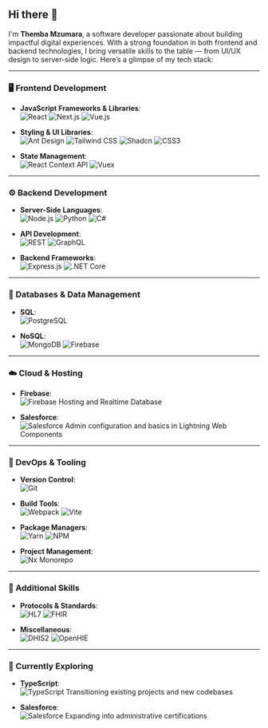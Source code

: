 ## Hi there 👋

I'm **Themba Mzumara**, a software developer passionate about building impactful digital experiences. With a strong foundation in both frontend and backend technologies, I bring versatile skills to the table — from UI/UX design to server-side logic. Here’s a glimpse of my tech stack:

---

### 🖥️ Frontend Development
- **JavaScript Frameworks & Libraries**:  
  ![React](https://img.shields.io/badge/-React-61DAFB?style=flat&logo=react&logoColor=black) 
  ![Next.js](https://img.shields.io/badge/-Next.js-000000?style=flat&logo=nextdotjs&logoColor=white) 
  ![Vue.js](https://img.shields.io/badge/-Vue.js-4FC08D?style=flat&logo=vue.js&logoColor=white)

- **Styling & UI Libraries**:  
  ![Ant Design](https://img.shields.io/badge/-Ant%20Design-0170FE?style=flat&logo=antdesign&logoColor=white) 
  ![Tailwind CSS](https://img.shields.io/badge/-Tailwind%20CSS-38B2AC?style=flat&logo=tailwind-css&logoColor=white) 
  ![Shadcn](https://img.shields.io/badge/-Shadcn-4A4A4A?style=flat)
  ![CSS3](https://img.shields.io/badge/-CSS3-1572B6?style=flat&logo=css3&logoColor=white)

- **State Management**:  
  ![React Context API](https://img.shields.io/badge/-React%20Context-61DAFB?style=flat&logo=react&logoColor=black) 
  ![Vuex](https://img.shields.io/badge/-Vuex-4FC08D?style=flat&logo=vuex&logoColor=white)

---

### ⚙️ Backend Development
- **Server-Side Languages**:  
  ![Node.js](https://img.shields.io/badge/-Node.js-339933?style=flat&logo=node.js&logoColor=white) 
  ![Python](https://img.shields.io/badge/-Python-3776AB?style=flat&logo=python&logoColor=white) 
  ![C#](https://img.shields.io/badge/-C%23-239120?style=flat&logo=c-sharp&logoColor=white)

- **API Development**:  
  ![REST](https://img.shields.io/badge/-REST-005571?style=flat&logo=rest&logoColor=white)
  ![GraphQL](https://img.shields.io/badge/-GraphQL-E10098?style=flat&logo=graphql&logoColor=white)

- **Backend Frameworks**:  
  ![Express.js](https://img.shields.io/badge/-Express.js-000000?style=flat&logo=express&logoColor=white) 
  ![.NET Core](https://img.shields.io/badge/-.NET%20Core-512BD4?style=flat&logo=dotnet&logoColor=white)

---

### 💾 Databases & Data Management
- **SQL**:  
  ![PostgreSQL](https://img.shields.io/badge/-PostgreSQL-4169E1?style=flat&logo=postgresql&logoColor=white)

- **NoSQL**:  
  ![MongoDB](https://img.shields.io/badge/-MongoDB-47A248?style=flat&logo=mongodb&logoColor=white) 
  ![Firebase](https://img.shields.io/badge/-Firebase-FFCA28?style=flat&logo=firebase&logoColor=black)

---

### ☁️ Cloud & Hosting
- **Firebase**:  
  ![Firebase](https://img.shields.io/badge/-Firebase-FFCA28?style=flat&logo=firebase&logoColor=black) Hosting and Realtime Database

- **Salesforce**:  
  ![Salesforce](https://img.shields.io/badge/-Salesforce-00A1E0?style=flat&logo=salesforce&logoColor=white) Admin configuration and basics in Lightning Web Components

---

### 🚀 DevOps & Tooling
- **Version Control**:  
  ![Git](https://img.shields.io/badge/-Git-F05032?style=flat&logo=git&logoColor=white)

- **Build Tools**:  
  ![Webpack](https://img.shields.io/badge/-Webpack-8DD6F9?style=flat&logo=webpack&logoColor=black) 
  ![Vite](https://img.shields.io/badge/-Vite-646CFF?style=flat&logo=vite&logoColor=white)

- **Package Managers**:  
  ![Yarn](https://img.shields.io/badge/-Yarn-2C8EBB?style=flat&logo=yarn&logoColor=white) 
  ![NPM](https://img.shields.io/badge/-NPM-CB3837?style=flat&logo=npm&logoColor=white)

- **Project Management**:  
  ![Nx Monorepo](https://img.shields.io/badge/-Nx%20Monorepo-143055?style=flat&logo=nrwl&logoColor=white)

---

### 🔧 Additional Skills
- **Protocols & Standards**:  
  ![HL7](https://img.shields.io/badge/-HL7-F05A24?style=flat) 
  ![FHIR](https://img.shields.io/badge/-FHIR-FF7A59?style=flat)

- **Miscellaneous**:  
  ![DHIS2](https://img.shields.io/badge/-DHIS2-1E73BE?style=flat&logo=dhis2&logoColor=white) 
  ![OpenHIE](https://img.shields.io/badge/-OpenHIE-003366?style=flat)

---

### 🌱 Currently Exploring
- **TypeScript**:  
  ![TypeScript](https://img.shields.io/badge/-TypeScript-3178C6?style=flat&logo=typescript&logoColor=white) Transitioning existing projects and new codebases

- **Salesforce**:  
  ![Salesforce](https://img.shields.io/badge/-Salesforce-00A1E0?style=flat&logo=salesforce&logoColor=white) Expanding into administrative certifications

